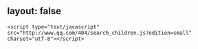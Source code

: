 layout: false
---
<html ang="en">
<head>
	<meta http-equiv="Content-Type" content="text/html; charset=utf-8" />
	<title>Oops, it seems you are lost in my website</title>
</head>
<body>

	<script type="text/javascript" src="http://www.qq.com/404/search_children.js?edition=small" charset="utf-8"></script>

</body>
</html>